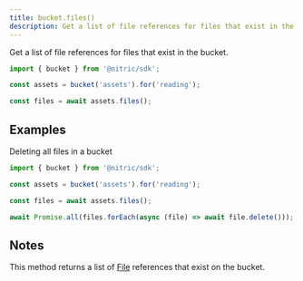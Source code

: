 ```yaml
---
title: bucket.files()
description: Get a list of file references for files that exist in the bucket.
---
```


Get a list of file references for files that exist in the bucket.

```javascript
import { bucket } from '@nitric/sdk';

const assets = bucket('assets').for('reading');

const files = await assets.files();
```

## Examples

Deleting all files in a bucket

```javascript
import { bucket } from '@nitric/sdk';

const assets = bucket('assets').for('reading');

const files = await assets.files();

await Promise.all(files.forEach(async (file) => await file.delete()));
```

## Notes

This method returns a list of [File](./file) references that exist on the bucket.
